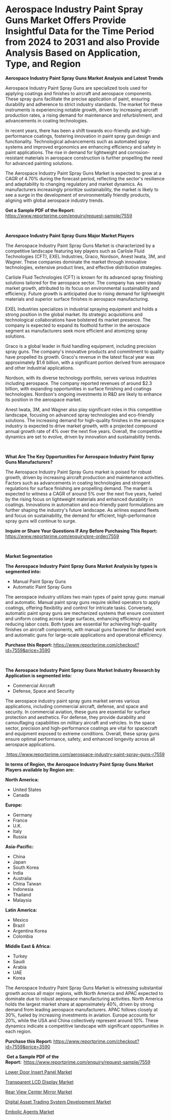 <p><h1>Aerospace Industry Paint Spray Guns Market Offers Provide Insightful Data for the Time Period from 2024 to 2031 and also Provide Analysis Based on Application, Type, and Region</h1></p><p><strong>Aerospace Industry Paint Spray Guns Market Analysis and Latest Trends</strong></p>
<p><p>Aerospace Industry Paint Spray Guns are specialized tools used for applying coatings and finishes to aircraft and aerospace components. These spray guns facilitate the precise application of paint, ensuring durability and adherence to strict industry standards. The market for these instruments is experiencing notable growth, driven by increasing aircraft production rates, a rising demand for maintenance and refurbishment, and advancements in coating technologies.</p><p>In recent years, there has been a shift towards eco-friendly and high-performance coatings, fostering innovation in paint spray gun design and functionality. Technological advancements such as automated spray systems and improved ergonomics are enhancing efficiency and safety in paint applications. The rise in demand for lightweight and corrosion-resistant materials in aerospace construction is further propelling the need for advanced painting solutions.</p><p>The Aerospace Industry Paint Spray Guns Market is expected to grow at a CAGR of 4.70% during the forecast period, reflecting the sector's resilience and adaptability to changing regulatory and market dynamics. As manufacturers increasingly prioritize sustainability, the market is likely to see a surge in the development of environmentally friendly products, aligning with global aerospace industry trends.</p></p>
<p><strong>Get a Sample PDF of the Report:&nbsp;</strong> <a href="https://www.reportprime.com/enquiry/request-sample/7559">https://www.reportprime.com/enquiry/request-sample/7559</a></p>
<p>&nbsp;</p>
<p><strong>Aerospace Industry Paint Spray Guns Major Market Players</strong></p>
<p><p>The Aerospace Industry Paint Spray Guns Market is characterized by a competitive landscape featuring key players such as Carlisle Fluid Technologies (CFT), EXEL Industries, Graco, Nordson, Anest Iwata, 3M, and Wagner. These companies dominate the market through innovative technologies, extensive product lines, and effective distribution strategies.</p><p>Carlisle Fluid Technologies (CFT) is known for its advanced spray finishing solutions tailored for the aerospace sector. The company has seen steady market growth, attributed to its focus on environmental sustainability and efficiency. Future growth is anticipated due to rising demand for lightweight materials and superior surface finishes in aerospace manufacturing.</p><p>EXEL Industries specializes in industrial spraying equipment and holds a strong position in the global market. Its strategic acquisitions and technological collaborations have bolstered its market presence. The company is expected to expand its foothold further in the aerospace segment as manufacturers seek more efficient and atomizing spray solutions.</p><p>Graco is a global leader in fluid handling equipment, including precision spray guns. The company's innovative products and commitment to quality have propelled its growth. Graco's revenue in the latest fiscal year was approximately $1.6 billion, with a significant portion derived from aerospace and other industrial applications.</p><p>Nordson, with its diverse technology portfolio, serves various industries including aerospace. The company reported revenues of around $2.3 billion, with expanding opportunities in surface finishing and coatings technologies. Nordson's ongoing investments in R&D are likely to enhance its position in the aerospace market.</p><p>Anest Iwata, 3M, and Wagner also play significant roles in this competitive landscape, focusing on advanced spray technologies and eco-friendly solutions. The increasing demand for high-quality finishes in the aerospace industry is expected to drive market growth, with a projected compound annual growth rate of 4% over the next five years. Overall, the competitive dynamics are set to evolve, driven by innovation and sustainability trends.</p></p>
<p>&nbsp;</p>
<p><strong>What Are The Key Opportunities For Aerospace Industry Paint Spray Guns Manufacturers?</strong></p>
<p><p>The Aerospace Industry Paint Spray Guns market is poised for robust growth, driven by increasing aircraft production and maintenance activities. Factors such as advancements in coating technologies and stringent regulations for surface finishing are propelling demand. The market is expected to witness a CAGR of around 5% over the next five years, fueled by the rising focus on lightweight materials and enhanced durability in coatings. Innovations in automation and eco-friendly paint formulations are further shaping the industry's future landscape. As airlines expand fleets and focus on sustainability, the demand for efficient, high-performance spray guns will continue to surge.</p></p>
<p><strong>Inquire or Share Your Questions If Any Before Purchasing This Report:</strong> <a href="https://www.reportprime.com/enquiry/pre-order/7559">https://www.reportprime.com/enquiry/pre-order/7559</a></p>
<p>&nbsp;</p>
<p><strong>Market Segmentation</strong></p>
<p><strong>The Aerospace Industry Paint Spray Guns Market Analysis by types is segmented into:</strong></p>
<p><ul><li>Manual Paint Spray Guns</li><li>Automatic Paint Spray Guns</li></ul></p>
<p><p>The aerospace industry utilizes two main types of paint spray guns: manual and automatic. Manual paint spray guns require skilled operators to apply coatings, offering flexibility and control for intricate tasks. Conversely, automatic paint spray guns are mechanized systems that ensure consistent and uniform coating across large surfaces, enhancing efficiency and reducing labor costs. Both types are essential for achieving high-quality finishes on aircraft components, with manual guns favored for detailed work and automatic guns for large-scale applications and operational efficiency.</p></p>
<p><strong>Purchase this Report:&nbsp;</strong><a href="https://www.reportprime.com/checkout?id=7559&price=3590">https://www.reportprime.com/checkout?id=7559&price=3590</a></p>
<p>&nbsp;</p>
<p><strong>The Aerospace Industry Paint Spray Guns Market Industry Research by Application is segmented into:</strong></p>
<p><ul><li>Commercial Aircraft</li><li>Defense, Space and Security</li></ul></p>
<p><p>The aerospace industry paint spray guns market serves various applications, including commercial aircraft, defense, and space and security. In commercial aviation, these guns are essential for surface protection and aesthetics. For defense, they provide durability and camouflaging capabilities on military aircraft and vehicles. In the space sector, precision and high-performance coatings are vital for spacecraft and equipment exposed to extreme conditions. Overall, these spray guns ensure optimal performance, safety, and enhanced longevity across all aerospace applications.</p></p>
<p><a href="https://www.reportprime.com/aerospace-industry-paint-spray-guns-r7559">&nbsp;https://www.reportprime.com/aerospace-industry-paint-spray-guns-r7559</a></p>
<p><strong>In terms of Region, the Aerospace Industry Paint Spray Guns Market Players available by Region are:</strong></p>
<p>
    <p> <strong> North America: </strong>
        <ul>
            <li>United States</li>
            <li>Canada</li>
        </ul>
        </p> 
    <p> <strong> Europe: </strong>
        <ul>
            <li>Germany</li>
            <li>France</li>
            <li>U.K.</li>
            <li>Italy</li>
            <li>Russia</li>
        </ul>
        </p> 
    <p> <strong> Asia-Pacific: </strong>
        <ul>
            <li>China</li>
            <li>Japan</li>
            <li>South Korea</li>
            <li>India</li>
            <li>Australia</li>
            <li>China Taiwan</li>
            <li>Indonesia</li>
            <li>Thailand</li>
            <li>Malaysia</li>
        </ul>
        </p> 
    <p> <strong> Latin America: </strong>
        <ul>
            <li>Mexico</li>
            <li>Brazil</li>
            <li>Argentina Korea</li>
            <li>Colombia</li>
        </ul>
        </p> 
    <p> <strong> Middle East & Africa: </strong>
        <ul>
            <li>Turkey</li>
            <li>Saudi</li>
            <li>Arabia</li>
            <li>UAE</li>
            <li>Korea</li>
        </ul>
    </p>
    </p>
<p><p>The Aerospace Industry Paint Spray Guns Market is witnessing substantial growth across all major regions, with North America and APAC expected to dominate due to robust aerospace manufacturing activities. North America holds the largest market share at approximately 40%, driven by strong demand from leading aerospace manufacturers. APAC follows closely at 30%, fueled by increasing investments in aviation. Europe accounts for 20%, while the USA and China collectively represent around 10%. These dynamics indicate a competitive landscape with significant opportunities in each region.</p></p>
<p><strong>Purchase this Report: </strong><a href="https://www.reportprime.com/checkout?id=7559&price=3590">https://www.reportprime.com/checkout?id=7559&price=3590</a></p>
<p>&nbsp;<strong>Get a Sample PDF of the Report:&nbsp;&nbsp;</strong><a href="https://www.reportprime.com/enquiry/request-sample/7559">https://www.reportprime.com/enquiry/request-sample/7559</a></p>
<p><strong></strong></p>
<p><p><a href="https://issuu.com/reportprime-2/docs/lower-door-insert-panel-market-size_866c03b10270d5">Lower Door Insert Panel Market</a></p><p><a href="https://www.linkedin.com/pulse/global-market-pulse-trends-growth-analysis-transparent-hxaye?trackingId=J4jsJ%2BsdT7Ky8NlsBtdICQ%3D%3D">Transparent LCD Display Market</a></p><p><a href="https://issuu.com/reportprime-2/docs/rear-view-center-mirror-market-size_6b985ce0dd8f06">Rear View Center Mirror Market</a></p><p><a href="https://medium.com/@jhydehele7/market-forecast-global-digital-asset-trading-system-development-trends-and-impact-analysis-7226e2e8bc90">Digital Asset Trading System Development Market</a></p><p><a href="https://www.linkedin.com/pulse/strategic-roadmap-global-embolic-agents-market-insights-opportunities-iopfe?trackingId=AKTO6SKESeiRSqSbrlVfYQ%3D%3D">Embolic Agents Market</a></p></p>
